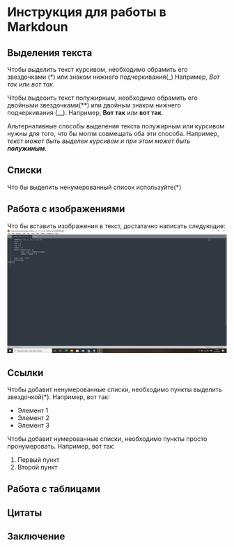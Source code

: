 # Инструкция для работы в Markdoun

## Выделения текста

Чтобы выделить текст курсивом, необходимо обрамить его звездочками (*) или знаком нижнего подчеркивания(_) Например, *Вот так* или _вот так_.

Чтобы выдеоить текст полужирным, необходимо обрамить его двойными звездочками(**) или двойным знаком нижнего подчеркивания (__). Например, **Вот так** или __вот так__.

Альтернативные способы выделения текста полужирным или курсивом нужны для того, что бы могли совмещать оба эти способа. Например, _текст может быть выделен курсивом и при этом может быть **полужиным**_.


## Списки
Что бы выделить ненумерованный список используйте(*)

## Работа с изображениями

Что бы вставить изображения в текст, достатачно написать следующие: ![Привет. это картинка.](Картинка.png)

## Ссылки

Чтобы добавит ненумерованные списки, необходимо пункты выделить звездочкой(*). Например, вот так:
* Элемент 1
* Элемент 2
* Элемент 3

Чтобы добавит нумерованные списки, необходимо пункты просто пронумеровать. Например, вот так:
1. Первый пункт
2. Второй пункт

## Работа с таблицами

## Цитаты

## Заключение

